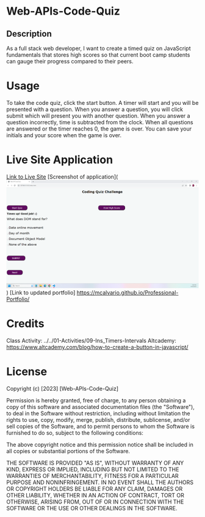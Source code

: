 # Web-APIs-Code-Quiz

## Description
As a full stack web developer, I want to create a timed quiz on JavaScript fundamentals that stores high scores so that current boot camp students can gauge their progress compared to their peers.

# Usage
To take the code quiz, click the start button.  A timer will start and you will be presented with a question.  When you answer a question, you will click submit which will  present you with another question.  When you answer a question incorrectly, time is subtracted from the clock.  When all questions are answered or the timer reaches 0, the game is over.   You can save your initials and your score when the game is over.

# Live Site Application
[Link to Live Site](https://mcalvario.github.io/Web-APIs-Code-Quiz/)
[Screenshot of application](![Alt text](<js quiz.png>))
[Link to updated portfolio] https://mcalvario.github.io/Professional-Portfolio/

# Credits
Class Activity:  ../../01-Activities/09-Ins_Timers-Intervals
Altcademy:  https://www.altcademy.com/blog/how-to-create-a-button-in-javascript/


# License

Copyright (c) [2023] [Web-APIs-Code-Quiz]

Permission is hereby granted, free of charge, to any person obtaining a copy
of this software and associated documentation files (the "Software"), to deal
in the Software without restriction, including without limitation the rights
to use, copy, modify, merge, publish, distribute, sublicense, and/or sell
copies of the Software, and to permit persons to whom the Software is
furnished to do so, subject to the following conditions:

The above copyright notice and this permission notice shall be included in all
copies or substantial portions of the Software.

THE SOFTWARE IS PROVIDED "AS IS", WITHOUT WARRANTY OF ANY KIND, EXPRESS OR
IMPLIED, INCLUDING BUT NOT LIMITED TO THE WARRANTIES OF MERCHANTABILITY,
FITNESS FOR A PARTICULAR PURPOSE AND NONINFRINGEMENT. IN NO EVENT SHALL THE
AUTHORS OR COPYRIGHT HOLDERS BE LIABLE FOR ANY CLAIM, DAMAGES OR OTHER
LIABILITY, WHETHER IN AN ACTION OF CONTRACT, TORT OR OTHERWISE, ARISING FROM,
OUT OF OR IN CONNECTION WITH THE SOFTWARE OR THE USE OR OTHER DEALINGS IN THE
SOFTWARE.
